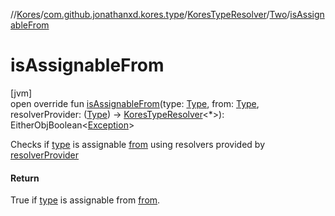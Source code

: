 //[Kores](../../../../index.md)/[com.github.jonathanxd.kores.type](../../index.md)/[KoresTypeResolver](../index.md)/[Two](index.md)/[isAssignableFrom](is-assignable-from.md)

# isAssignableFrom

[jvm]\
open override fun [isAssignableFrom](is-assignable-from.md)(type: [Type](https://docs.oracle.com/javase/8/docs/api/java/lang/reflect/Type.html), from: [Type](https://docs.oracle.com/javase/8/docs/api/java/lang/reflect/Type.html), resolverProvider: ([Type](https://docs.oracle.com/javase/8/docs/api/java/lang/reflect/Type.html)) -> [KoresTypeResolver](../index.md)<*>): EitherObjBoolean<[Exception](https://kotlinlang.org/api/latest/jvm/stdlib/kotlin/-exception/index.html)>

Checks if [type](is-assignable-from.md) is assignable [from](is-assignable-from.md) using resolvers provided by [resolverProvider](is-assignable-from.md)

#### Return

True if [type](is-assignable-from.md) is assignable from [from](is-assignable-from.md).
